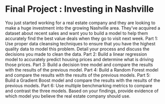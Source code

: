 # Final Project : Investing in Nashville
You just started working for a real estate company and they are looking to make a huge investment into the growing Nashville area. They’ve acquired a dataset about recent sales and want you to build a model to help them accurately find the best value deals when they go to visit next week.
Part 1: Use proper data cleansing techniques to ensure that you have the highest quality data to model this problem. Detail your process and discuss the decisions you made to clean the data.
Part 2: Build a linear regression model to accurately predict housing prices and determine what is driving those prices.
Part 3: Build a decision tree model and compare the results with the results of the previous model.
Part 4: Build a Random Forest model and compare the results with the results of the previous models.
Part 5: Build a Gradient Boost model and compare the results with the results of the previous models.
Part 6: Use multiple benchmarking metrics to compare and contrast the three models. Based on your findings, provide evidence of which model you believe the real estate company should use.
